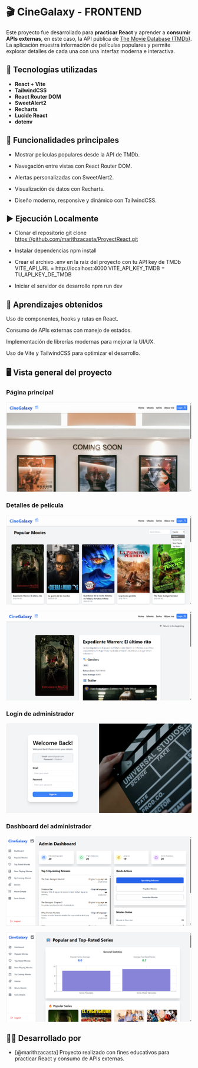 
# 🎬 CineGalaxy - FRONTEND

Este proyecto fue desarrollado para **practicar React** y aprender a **consumir APIs externas**, en este caso, la API pública de [The Movie Database (TMDb)](https://www.themoviedb.org/).  
La aplicación muestra información de películas populares y permite explorar detalles de cada una con una interfaz moderna e interactiva.


## 🚀 Tecnologías utilizadas

- **React + Vite** 
- **TailwindCSS**
- **React Router DOM**
- **SweetAlert2**
- **Recharts**
- **Lucide React**
- **dotenv**


## 🧩 Funcionalidades principales

- Mostrar películas populares desde la API de TMDb.

- Navegación entre vistas con React Router DOM.

- Alertas personalizadas con SweetAlert2.

- Visualización de datos con Recharts.

- Diseño moderno, responsive y dinámico con TailwindCSS.


## ▶️ Ejecución Localmente

- Clonar el repositorio
git clone https://github.com/marithzacasta/ProyectReact.git

- Instalar dependencias
npm install

- Crear el archivo .env en la raíz del proyecto con tu API key de TMDb
VITE_API_URL = http://localhost:4000
VITE_API_KEY_TMDB = TU_API_KEY_DE_TMDB

- Iniciar el servidor de desarrollo
npm run dev


## 🧠 Aprendizajes obtenidos

Uso de componentes, hooks y rutas en React.

Consumo de APIs externas con manejo de estados.

Implementación de librerías modernas para mejorar la UI/UX.

Uso de Vite y TailwindCSS para optimizar el desarrollo.


## 🖥️ Vista general del proyecto

### Página principal
![Página principal](./src/assets/images/home.png)

### Detalles de película
![Detalles de película](./src/assets/images/homeMovies.png)

![Detalles de una película](./src/assets/images/homeMovieVista.png)

### Login de administrador
![Login](./src/assets/images/login.png)

### Dashboard del administrador
![Dashboard Pricipal](./src/assets/images/dashboardAdmin.png)

![Dashboard Seies](./src/assets/images/dashboardSeriesDetails.png)


## 🧑‍💻 Desarrollado por

- [@marithzacasta] Proyecto realizado con fines educativos para practicar React y consumo de APIs externas.



